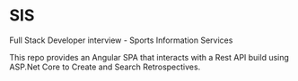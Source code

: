 # SIS
Full Stack Developer interview - Sports Information Services

This repo provides an Angular SPA that interacts with a Rest API build using ASP.Net Core to Create and Search Retrospectives.
